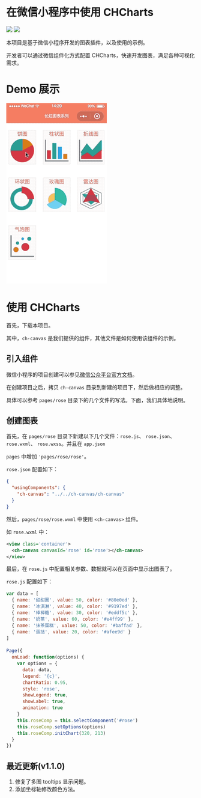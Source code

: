 # 在微信小程序中使用 CHCharts

[![](https://img.shields.io/badge/license-MIT-red.svg)](https://github.com/chmini-app/CHCharts-wechat/blob/master/LICENSE) [![](https://img.shields.io/badge/npm-v1.1.0-519dd9.svg)](https://www.npmjs.com/package/miniprogram-chcharts)

本项目是基于微信小程序开发的图表插件，以及使用的示例。

开发者可以通过微信组件化方式配置 CHCharts，快速开发图表，满足各种可视化需求。

# Demo 展示

![](/others/demo.gif)

# 使用 CHCharts

首先，下载本项目。

其中，`ch-canvas` 是我们提供的组件，其他文件是如何使用该组件的示例。

## 引入组件

微信小程序的项目创建可以参见[微信公众平台官方文档](https://mp.weixin.qq.com/debug/wxadoc/dev/quickstart/basic/getting-started.html)。

在创建项目之后，拷贝 `ch-canvas` 目录到新建的项目下，然后做相应的调整。

具体可以参考 `pages/rose` 目录下的几个文件的写法。下面，我们具体地说明。

## 创建图表

首先，在 `pages/rose` 目录下新建以下几个文件：`rose.js`、 `rose.json`、 `rose.wxml`、 `rose.wxss`。并且在 `app.json`

`pages` 中增加 `'pages/rose/rose'`。

`rose.json` 配置如下：

```json
{
  "usingComponents": {
    "ch-canvas": "../../ch-canvas/ch-canvas"
  }
}
```

然后，`pages/rose/rose.wxml` 中使用 `<ch-canvas>` 组件。

如 `rose.wxml` 中：

```xml
<view class='container'>
  <ch-canvas canvasId='rose' id='rose'></ch-canvas>
</view>
```

最后，在 `rose.js` 中配置相关参数、数据就可以在页面中显示出图表了。

`rose.js` 配置如下：

```js
var data = [
  { name: '甜甜圈', value: 50, color: '#80e0ed' },
  { name: '冰淇淋', value: 40, color: '#9197ed' },
  { name: '棒棒糖', value: 30, color: '#eddf5c' },
  { name: '奶茶', value: 60, color: '#e4ff99' },
  { name: '抹茶蛋糕', value: 50, color: '#baffad' },
  { name: '蛋挞', value: 20, color: '#afee9d' }
]

Page({
  onLoad: function(options) {
    var options = {
      data: data,
      legend: '{c}',
      chartRatio: 0.95,
      style: 'rose',
      showLegend: true,
      showLabel: true,
      animation: true
    }
    this.roseComp = this.selectComponent('#rose')
    this.roseComp.setOptions(options)
    this.roseComp.initChart(320, 213)
  }
})
```

## 最近更新(v1.1.0)

1. 修复了多图 tooltips 显示问题。
2. 添加坐标轴修改颜色方法。
